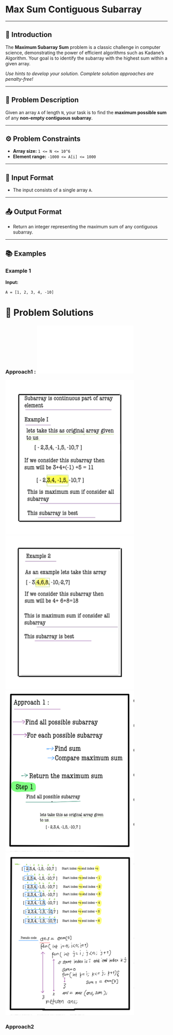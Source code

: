 # Max Sum Contiguous Subarray

---

## 🚀 Introduction

The **Maximum Subarray Sum** problem is a classic challenge in computer science, demonstrating the power of efficient algorithms such as Kadane’s Algorithm. Your goal is to identify the subarray with the highest sum within a given array.

*Use hints to develop your solution. Complete solution approaches are penalty-free!*

---

## 📝 Problem Description

Given an array `A` of length `N`, your task is to find the **maximum possible sum** of any **non-empty contiguous subarray**.

---

## ⚙️ Problem Constraints

- **Array size:** `1 <= N <= 10^6`
- **Element range:** `-1000 <= A[i] <= 1000`

---

## 📝 Input Format

- The input consists of a single array `A`.

---

## 📤 Output Format

- Return an integer representing the maximum sum of any contiguous subarray.

---

## 📚 Examples

### Example 1
**Input:**
```plaintext
A = [1, 2, 3, 4, -10]
```
# 📝 Problem Solutions
### Approach1 : ![sourse code](src/maxSumContigiousSubarray/bruteforceApproach1/maxSumContigiousSubarray.java)


 <img src="../images/step1.png" alt="My Image" width="400" /> 
 <img src="../images/step2.png" alt="My Image" width="400" /> 
 <img src="../images/step3.jpg" alt="My Image" width="400" /> 
 <img src="../images/step4.jpg" alt="My Image" width="400" /> 

### Approach2




